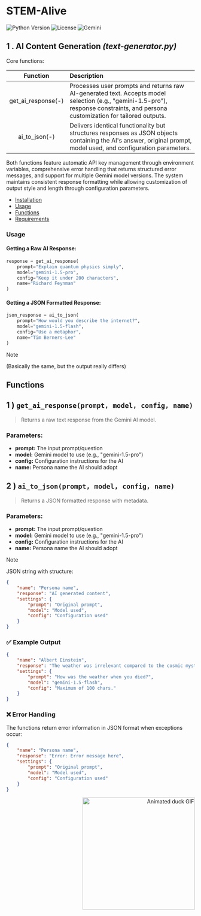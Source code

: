 # STEM-Alive
![Python Version](https://img.shields.io/badge/python-3.8+-blue.svg)
![License](https://img.shields.io/badge/license-MIT-green.svg)
![Gemini](https://img.shields.io/badge/Gemini-1.5+-orange.svg)

## 1 . AI Content Generation _(text-generator.py)_

Core functions:

| Function          | Description |
|:-----------------:|:------------|
| get_ai_response(-) | Processes user prompts and returns raw AI-generated text. Accepts model selection (e.g., "gemini-1.5-pro"), response constraints, and persona customization for tailored outputs. |
| ai_to_json(-)      | Delivers identical functionality but structures responses as JSON objects containing the AI's answer, original prompt, model used, and configuration parameters. |

Both functions feature automatic API key management through environment variables, comprehensive error handling that returns structured error messages, and support for multiple Gemini model versions. The system maintains consistent response formatting while allowing customization of output style and length through configuration parameters.

- [Installation](../README.md##installation)
- [Usage](#usage)
- [Functions](#functions)
- [Requirements](../README.md#shipit-requirements)

### Usage

#### Getting a Raw AI Response:

``` python
response = get_ai_response(
    prompt="Explain quantum physics simply",
    model="gemini-1.5-pro",
    config="Keep it under 200 characters",
    name="Richard Feynman"
)
```

#### Getting a JSON Formatted Response:
``` python
json_response = ai_to_json(
    prompt="How would you describe the internet?",
    model="gemini-1.5-flash",
    config="Use a metaphor",
    name="Tim Berners-Lee"
)
```

> [!NOTE]
> (Basically the same, but the output really differs)

## Functions
1 ) `get_ai_response(prompt, model, config, name)`
---
> Returns a raw text response from the Gemini AI model.

### Parameters:
- __prompt:__ The input prompt/question
- __model:__ Gemini model to use (e.g., "gemini-1.5-pro")
- __config:__ Configuration instructions for the AI
- __name:__ Persona name the AI should adopt

2 ) `ai_to_json(prompt, model, config, name)`
---
> Returns a JSON formatted response with metadata.

### Parameters:
- __prompt:__ The input prompt/question
- __model:__ Gemini model to use (e.g., "gemini-1.5-pro")
- __config:__ Configuration instructions for the AI
- __name:__ Persona name the AI should adopt

> [!NOTE]
> JSON string with structure:

``` json
{
    "name": "Persona name",
    "response": "AI generated content",
    "settings": {
        "prompt": "Original prompt",
        "model": "Model used",
        "config": "Configuration used"
    }
}
```

### ✅ Example Output

``` json
{
    "name": "Albert Einstein",
    "response": "The weather was irrelevant compared to the cosmic mysteries you discovered.",
    "settings": {
        "prompt": "How was the weather when you died?",
        "model": "gemini-1.5-flash",
        "config": "Maximum of 100 chars."
    }
}
```

### ❌ Error Handling

The functions return error information in JSON format when exceptions occur:

``` json
{
    "name": "Persona name",
    "response": "Error: Error message here",
    "settings": {
        "prompt": "Original prompt",
        "model": "Model used",
        "config": "Configuration used"
    }
}
```

<div align="right">
    <a href="https://media0.giphy.com/media/v1.Y2lkPTc5MGI3NjExbGhpcnUxanJsZmV6czliNXJuMnVkajZ1Znp1Z2F6cnJnaDl4OGh1MCZlcD12MV9pbnRlcm5hbF9naWZfYnlfaWQmY3Q9cw/DHAa1UQA95eWTZMOxQ/giphy.gif">
        <img src="https://media0.giphy.com/media/v1.Y2lkPTc5MGI3NjExbGhpcnUxanJsZmV6czliNXJuMnVkajZ1Znp1Z2F6cnJnaDl4OGh1MCZlcD12MV9pbnRlcm5hbF9naWZfYnlfaWQmY3Q9cw/DHAa1UQA95eWTZMOxQ/giphy.gif" alt="Animated duck GIF" width="300" />
    </a>
</div>
